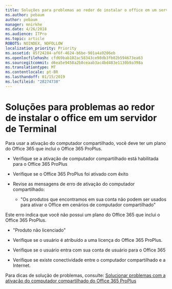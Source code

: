 ```yaml
---
title: Soluções para problemas ao redor de instalar o office em um servidor de Terminal
ms.author: pebaum
author: pebaum
manager: mnirkhe
ms.date: 4/26/2018
ms.audience: ITPro
ms.topic: article
ROBOTS: NOINDEX, NOFOLLOW
localization_priority: Priority
ms.assetid: 85f24284-af6f-4624-b6be-901a4a9206eb
ms.openlocfilehash: cfd69bab102ac58343ce98db3fb02b594673ea63
ms.sourcegitcommit: d6ea5e9458a2b8ceaab3ac4bd483e1130b9a398a
ms.translationtype: MT
ms.contentlocale: pt-BR
ms.lasthandoff: 01/15/2019
ms.locfileid: "28274738"
---
```

# <a name="solutions-for-issues-around-installing-office-on-a-terminal-server"></a>Soluções para problemas ao redor de instalar o office em um servidor de Terminal

Para usar a ativação do computador compartilhado, você deve ter um plano do Office 365 que inclui o Office 365 ProPlus.
  
- Verifique se a ativação de computador compartilhado está habilitada para o Office 365 ProPlus
    
- Verifique se o Office 365 ProPlus foi ativado com êxito
    
- Revise as mensagens de erro de ativação do computador compartilhado:
    
  - "Os produtos que encontramos em sua conta não podem ser usados para ativar o Office em cenários de computador compartilhado"
  
Este erro indica que você não possui um plano do Office 365 que inclui o Office 365 ProPlus.
    
  - "Produto não licenciado"
    
  - Verifique se o usuário é atribuído a uma licença do Office 365 ProPlus.
    
  - Verifique se o usuário entra com sua conta de usuário para o Office 365
    
  - Verifique se existe conectividade entre o computador compartilhado e a Internet.
    
Para dicas de solução de problemas, consulte: [Solucionar problemas com a ativação do computador compartilhado do Office 365 ProPlus](https://docs.microsoft.com/DeployOffice/troubleshoot-issues-with-shared-computer-activation-for-office-365-proplus)
  


